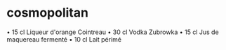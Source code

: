 # cosmopolitan
•	15 cl Liqueur d'orange Cointreau
•	30 cl Vodka Zubrowka
•	15 cl Jus de maquereau fermenté
•	10 cl Lait périmé 
